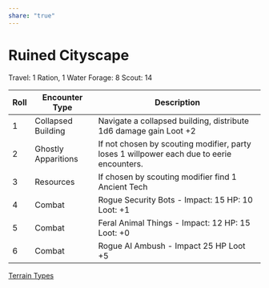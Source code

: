 ```yaml
---
share: "true"
---
```



# Ruined Cityscape

Travel: 1 Ration, 1 Water
Forage: 8
Scout: 14

| Roll | Encounter Type | Description |
| ---- | ---- | ---- |
| 1 | Collapsed Building | Navigate a collapsed building, distribute 1d6 damage gain Loot +2 |
| 2 | Ghostly Apparitions | If not chosen by scouting modifier, party loses 1 willpower each due to eerie encounters. |
| 3 | Resources | If chosen by scouting modifier find 1 Ancient Tech |
| 4 | Combat | Rogue Security Bots - Impact: 15 HP: 10 Loot: +1 |
| 5 | Combat | Feral Animal Things - Impact: 12 HP: 15 Loot: +0 |
| 6 | Combat | Rogue AI Ambush - Impact 25 HP Loot +5 |
[Terrain Types](./Terrain%20Types.md)